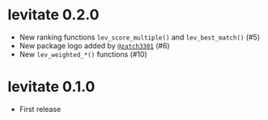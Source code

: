 # levitate 0.2.0

* New ranking functions `lev_score_multiple()` and `lev_best_match()` (#5)
* New package logo added by [`@zatch3301`](https://github.com/zatch3301) (#6)
* New `lev_weighted_*()` functions (#10)


# levitate 0.1.0

* First release
